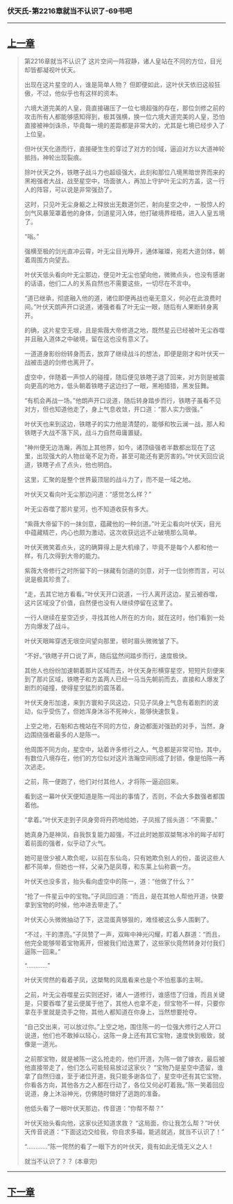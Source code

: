 ### 伏天氏-第2216章就当不认识了-69书吧

--------
[上一章](./1ae4022de5084927076a1366fac55783.md)
--------


>
>
>
>第2216章就当不认识了
>这片空间一阵寂静，诸人皇站在不同的方位，目光却皆都凝视叶伏天。
>
>出现在这片星空的人，谁是简单人物？
>但即便如此，这叶伏天依旧这般狂傲，不过，他似乎也有这样的资本。
>
>六境大道完美的人皇，竟直接碾压了一位七境超强的存在，那位剑修之前的攻击所有人都能够感知得到，极其强横，换一位六境大道完美的人皇，恐怕直接被神剑诛杀，毕竟每一境的差距都是非常大的，尤其是七境已经步入了上位皇。
>
>但叶伏天化道而行，直接硬生生的穿过了对方的剑域，逼迫对方以大道神轮抵挡，神轮出现裂痕。
>
>除叶伏天之外，铁瞎子战斗力也超级强大，此刻和那位八境黑暗世界而来的黑袍强者大战，战至星空中，场面骇人，再加上守护叶无尘的方盖，这一行人的阵容，可以说是非常强劲了。
>
>这时，只见叶无尘身躯之上释放出无数道剑芒，射向星空之中，一股惊人的剑气风暴笼罩着他的身体，剑道星河入体，他打破境界桎梏，进入人皇五境了。
>
>“嗡。”
>
>强横至极的剑光直冲云霄，叶无尘目光睁开，通体璀璨，宛若大道剑体，朝着周围方向望去。
>
>叶伏天低头看向叶无尘那边，便见叶无尘也望向他，微微点头，也没有感谢的话语，他们二人的关系自然也不需要这些，一切尽在不言中。
>
>“道已继承，彻底融入他的道，诸位即便再战也毫无意义，何必在此浪费时间。”叶伏天朗声开口说道，诸强者看了叶无尘一眼，随后有人果断转身离开。
>
>的确，这片星空无垠，且是紫薇大帝修道之地，既然星云已经被叶无尘吞噬并且融入道体之中破境，留在这也没有意义了。
>
>一道道身影纷纷转身而去，放弃了继续战斗的想法，即便是刚才和叶伏天一战被击退的剑修也离开了。
>
>虚空中，伴随着一声惊人的碰撞，随后便见铁瞎子退了回来，对方则是被震向更高的地方，低头朝着铁瞎子这边扫了一眼，黑袍猎猎，黑发狂舞。
>
>“有机会再战一场。”他朗声开口说道，随后转身踏步而行，铁瞎子虽看不见对方，但也知道他走了，身上气息收敛，开口道：“那人实力很强。”
>
>叶伏天也来到这边，铁瞎子的实力他是清楚的，能够和牧云澜一战，那人和铁瞎子大战不落下风，战斗力自然毋庸置疑。
>
>“神州便无边浩瀚，再加上其他界，如今，诸顶级强者半数都出现在了这里，出现强大的人物丝毫不足为奇，甚至可能还有更厉害的。”叶伏天回应说道，铁瞎子点了点头，他也明白。
>
>这里，汇聚的是整个世界最顶层的战斗力了，而不是一域之地。
>
>叶伏天又看向叶无尘那边问道：“感觉怎么样？”
>
>叶无尘吞噬了那片星河，也不知道收获有多大。
>
>“紫薇大帝留下的一抹剑意，蕴藏他的一种剑道。”叶无尘看向叶伏天，目光中蕴藏精芒，内心也颇为激动，这次收获远远不止破境那么简单。
>
>叶伏天微笑着点头，这的确算得上是大机缘了，毕竟不是每个人都和他一样，有几次得到大帝的能力。
>
>紫薇大帝修行之时所留下的一抹藏有剑道的剑意，对于一位剑修而言，可以说是极其珍贵了。
>
>“走，去其它地方看看。”叶伏天开口说道，一行人离开这边，星云被吞噬，这片区域没了价值，自然便也没有人继续停留在这里了。
>
>一行人继续在星空迈步，寻找其他人所在的方向，就在这时，他们看到一处方向爆发了战斗。
>
>叶伏天眼眸穿透无垠空间望向那里，顿时眉头微微皱了下。
>
>“不好。”铁瞎子开口说了声，随后猛然间踏步而行，速度极快。
>
>其他人也纷纷加速朝着那片区域而去，叶伏天身形横穿星空，短短片刻便来到了那片区域，铁瞎子和方盖两人已经一马当先朝前而去，直接和人爆发了剧烈的碰撞，使得星空猛烈的震荡着。
>
>叶伏天身形加速，来到方寰和子凤这边，只见子凤身上气息有着剧烈的波动，似乎受伤了，但她浑身沐浴不死神火，能够快速恢复。
>
>上空之地，石魁和古槐站在不同的方位，身边都面对强劲的对手，当然，身边围绕强者最多的人是陈一。
>
>他周围不同方向，星空中，站着许多修行之人，气息都是非常可怕，其中，有数位八境存在，他们的方位似对这片浩瀚空间形成了封锁，像是怕陈一再次逃走。
>
>之前，陈一便跑了，他们对付其他人，才将陈一逼迫回来。
>
>看到这一幕叶伏天便知道是陈一闯出的事情了，否则，不会大多数强者都围着他。
>
>“拿着。”叶伏天走到子凤身旁将丹药地给她，子凤摇了摇头道：“不需要。”
>
>她真身乃是神凤，自我恢复能力超强，不过此时她那双桀骜冰冷的眸子却盯着前面的强者，似乎动了火气。
>
>她可是很少被人欺负呢，以前在东仙岛，只有她欺负别人的份，虽说这些人都不简单，但她也一样，父亲乃是凤尊，和东莱上仙称霸一方。
>
>叶伏天也没多言，抬头看向虚空中的陈一，道：“他做了什么？”
>
>“抢了一件星云中的宝物。”子凤回应道：“而且，是在其他人帮他开道，快要拿到宝物的时候，他冲进去带走了。”
>
>叶伏天心头微微抽动了下，这混蛋真够狠的，难怪被这么多人围剿了。
>
>“不过，干的漂亮。”子凤赞了一声，双眸中神光闪耀，盯着人群道：“而且，他完全能够带着宝物离开，但被我们给连累了，这些家伙竟然转身对付我们逼陈一回来。”
>
>“…………”
>
>叶伏天愕然的看着子凤，这桀骜的凤凰看来也是个不怕惹事的主啊。
>
>之前，叶无尘吞噬星云实则还好，诸人一道修行，谁感悟了归谁，而且关键是，只要吞噬了星云便属于他了，其他人也拿不走，但宝物不一样，只要你拿在手里就是烫手之物，其他人都知道在你身上，当然想要抢夺。
>
>“自己交出来，可以放过你。”上空之地，围住陈一的一位强大修行之人开口说道，他们也不敢掉以轻心，这陈一身上还有其它宝物，速度快到极致，就像是一道光。
>
>之前那宝物，就是被陈一这么抢走的，他们开道，为陈一做了嫁衣，最后被他直接带走了，他们怎么可能轻易放过这家伙？
>“宝物乃是星空中遗留，谁拿了自然归谁，至于诸位开道，我只能多谢各位了，星空中还有其它宝物，你看各方向，其他各方之人都在行动了，各位又何必盯着我。”陈一笑着回应说道，身上沐浴神光，仿佛随时做好了逃跑的准备。
>
>他低头看了一眼叶伏天那边，传音道：“你帮不帮？”
>
>叶伏天抬头看向他，这家伙还知道求救？
>“这局面，你让我怎么帮？”叶伏天传音说道：“下面这边交给我，你自求多福，能逃就逃，就当不认识了！”
>
>“…………”陈一愕然的看了一眼下方的叶伏天，竟有如此无情无义之人！
>
>就当不认识了？？
>(本章完)
>
>

--------
[下一章](./d38197b39d09d0d6449287427a6a37dd.md)
--------
